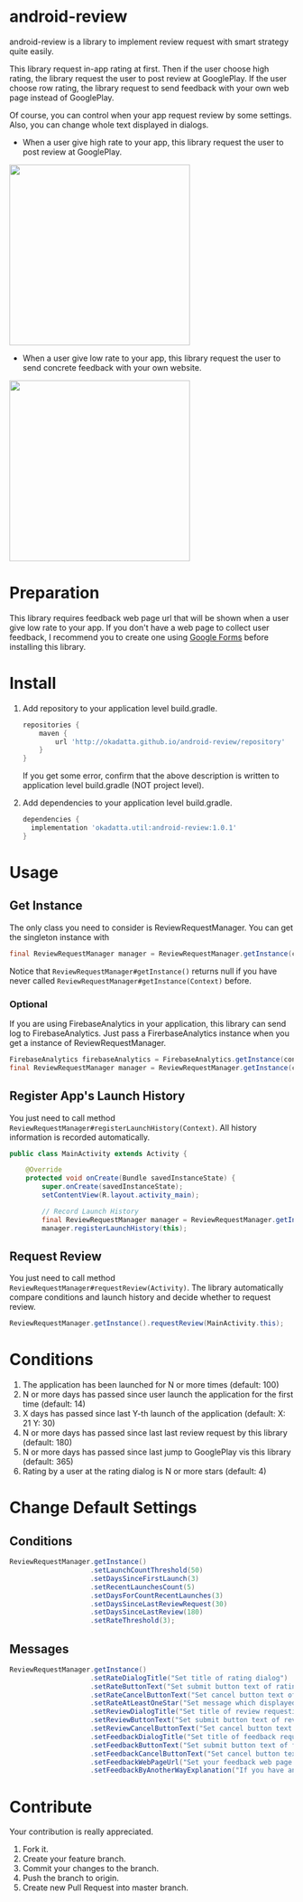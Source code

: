 # android-review

android-review is a library to implement review request with smart strategy quite easily.

This library request in-app rating at first. Then if the user choose high rating, the library request the user to post review at GooglePlay. If the user choose row rating, the library request to send feedback with your own web page instead of GooglePlay.

Of course, you can control when your app request review by some settings. Also, you can change whole text displayed in dialogs.

- When a user give high rate to your app, this library request the user to post review at GooglePlay.
<img src="https://okadatta.github.io/android-review/review.gif" width="320">

- When a user give low rate to your app, this library request the user to send concrete feedback with your own website.
<img src="https://okadatta.github.io/android-review/feedback.gif" width="320">

# Preparation

This library requires feedback web page url that will be shown when a user give low rate to your app.
If you don't have a web page to collect user feedback, I recommend you to create one using [Google Forms](https://docs.google.com/forms/) before installing this library.

# Install

1. Add repository to your application level build.gradle.

    ```groovy
    repositories {
        maven {
            url 'http://okadatta.github.io/android-review/repository'
        }
    }
    ```

    If you get some error, confirm that the above description is written to application level build.gradle (NOT project level).

2. Add dependencies to your application level build.gradle.

    ```groovy
    dependencies {
      implementation 'okadatta.util:android-review:1.0.1'
    }
    ```

# Usage

## Get Instance

The only class you need to consider is ReviewRequestManager. You can get the singleton instance with

```java
final ReviewRequestManager manager = ReviewRequestManager.getInstance(context);
```

Notice that ```ReviewRequestManager#getInstance()``` returns null if you have never called ```ReviewRequestManager#getInstance(Context)``` before.

### Optional

If you are using FirebaseAnalytics in your application, this library can send log to FirebaseAnalytics.
Just pass a FirerbaseAnalytics instance when you get a instance of ReviewRequestManager.

```java
FirebaseAnalytics firebaseAnalytics = FirebaseAnalytics.getInstance(context);
final ReviewRequestManager manager = ReviewRequestManager.getInstance(context, firebaseAnalytics);
```

## Register App's Launch History

You just need to call method ```ReviewRequestManager#registerLaunchHistory(Context)```. All history information is recorded automatically.

```java
public class MainActivity extends Activity {

    @Override
    protected void onCreate(Bundle savedInstanceState) {
        super.onCreate(savedInstanceState);
        setContentView(R.layout.activity_main);

        // Record Launch History
        final ReviewRequestManager manager = ReviewRequestManager.getInstance(this);
        manager.registerLaunchHistory(this);
```

## Request Review

You just need to call method ```ReviewRequestManager#requestReview(Activity)```. The library automatically compare conditions and launch history and decide whether to request review.

```java
ReviewRequestManager.getInstance().requestReview(MainActivity.this);
```

# Conditions

1. The application has been launched for N or more times (default: 100)
1. N or more days has passed since user launch the application for the first time (default: 14)
1. X days has passed since last Y-th launch of the application (default: X: 21 Y: 30)
1. N or more days has passed since last last review request by this library (default: 180)
1. N or more days has passed since last jump to GooglePlay vis this library (default: 365)
1. Rating by a user at the rating dialog is N or more stars (default: 4)

# Change Default Settings

## Conditions

```java
ReviewRequestManager.getInstance()
                    .setLaunchCountThreshold(50)
                    .setDaysSinceFirstLaunch(3)
                    .setRecentLaunchesCount(5)
                    .setDaysForCountRecentLaunches(3)
                    .setDaysSinceLastReviewRequest(30)
                    .setDaysSinceLastReview(180)
                    .setRateThreshold(3);
```

## Messages

```java
ReviewRequestManager.getInstance()
                    .setRateDialogTitle("Set title of rating dialog")
                    .setRateButtonText("Set submit button text of rating dialog")
                    .setRateCancelButtonText("Set cancel button text of rating dialog")
                    .setRateAtLeastOneStar("Set message which displayed when user press submit button without choosing any rate")
                    .setReviewDialogTitle("Set title of review requesting dialog")
                    .setReviewButtonText("Set submit button text of review requesting dialog")
                    .setReviewCancelButtonText("Set cancel button text of review requesting dialog")
                    .setFeedbackDialogTitle("Set title of feedback requesting dialog")
                    .setFeedbackButtonText("Set submit button text of feedback requesting dialog")
                    .setFeedbackCancelButtonText("Set cancel button text of feedback requesting dialog")
                    .setFeedbackWebPageUrl("Set your feedback web page url")
                    .setFeedbackByAnotherWayExplanation("If you have another way to access feedback url in your application, explain that here to notify user via Toast");
```

# Contribute

Your contribution is really appreciated.

1. Fork it.
1. Create your feature branch.
1. Commit your changes to the branch.
1. Push the branch to origin.
1. Create new Pull Request into master branch.
